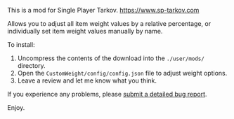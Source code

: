 This is a mod for Single Player Tarkov.
https://www.sp-tarkov.com

Allows you to adjust all item weight values by a relative percentage, or individually set item weight values manually by name.

To install:

1. Uncompress the contents of the download into the `./user/mods/` directory.
2. Open the `CustomWeight/config/config.json` file to adjust weight options.
3. Leave a review and let me know what you think.

If you experience any problems, please [submit a detailed bug report](https://github.com/refringe/CustomWeight/issues).

Enjoy.
